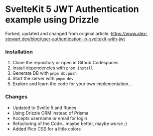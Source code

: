 # SvelteKit 5 JWT Authentication example using Drizzle

Forked, updated and changed from original article: https://www.alex-stewart.dev/blog/user-authentication-in-sveltekit-with-jwt

### Installation

1. Clone the repository or open in Github Codespaces
2. Install dependencies with `pnpm install`
3. Generate DB with `pnpm db:push`
4. Start the server with `pnpm dev`
5. Explore and learn the code for your own implementation...

### Changes
* Updated to Svelte 5 and Runes
* Using Drizzle ORM instead of Prisma
* Accepts username or email for login
* Refactoring of the Code...maybe better, maybe worse ;)
* Added Pico CSS for a little colors
